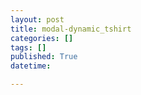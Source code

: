 ```yaml
---
layout: post
title: modal-dynamic_tshirt
categories: []
tags: []
published: True
datetime: 

---
```



